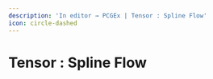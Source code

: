 ```yaml
---
description: 'In editor → PCGEx | Tensor : Spline Flow'
icon: circle-dashed
---
```


# Tensor : Spline Flow

